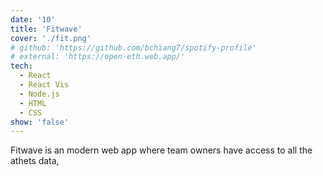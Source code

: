 ```yaml
---
date: '10'
title: 'Fitwave'
cover: './fit.png'
# github: 'https://github.com/bchiang7/spotify-profile'
# external: 'https://open-eth.web.app/'
tech:
  - React
  - React Vis
  - Node.js
  - HTML
  - CSS
show: 'false'
---
```


Fitwave is an modern web app where team owners have access to all the athets data,
